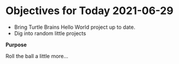 # Objectives for Today 2021-06-29

- Bring Turtle Brains Hello World project up to date.
- Dig into random little projects

**Purpose**

Roll the ball a little more...
